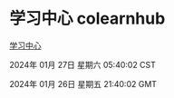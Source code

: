 # 学习中心 colearnhub
[学习中心](http://219.139.198.216:56308/colearnhub/)

2024年 01月 27日 星期六 05:40:02 CST

2024年 01月 26日 星期五 21:40:02 GMT
